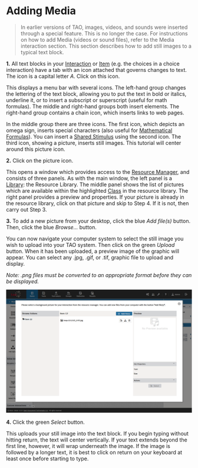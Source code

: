 <!--
created_at: 2016-12-15
authors:         
    - "Catherine Pease"
--> 

# Adding Media

>In earlier versions of TAO, images, videos, and sounds were inserted through a special feature. This is no longer the case. For instructions on how to add Media (videos or sound files), refer to the Media interaction section. This section describes how to add still images to a typical text block.

**1.** All text blocks in your [Interaction](../appendix/glossary.md#interaction) or [Item](../appendix/glossary.md#item) (e.g. the choices in a choice interaction) have a tab with an icon attached that governs changes to text. The icon is a capital letter *A*. Click on this icon.

This displays a menu bar with several icons. The left-hand group changes the lettering of the text block, allowing you to put the text in bold or italics, underline it, or to insert a subscript or superscript (useful for math formulas). The middle and right-hand groups both insert elements. The right-hand group contains a chain icon, which inserts links to web pages. 

In the middle group there are three icons. The first icon, which depicts an omega sign, inserts special characters (also useful for [Mathematical Formulas](../appendix/glossary.md#math-expression)). You can insert a [Shared Stimulus](../appendix/glossary.md#shared-stimulus) using the second icon. The third icon, showing a picture, inserts still images. This tutorial will center around this picture icon.

**2.** Click on the picture icon.

This opens a window which provides access to the [Resource Manager](../appendix/glossary.md#resource-manager), and consists of three panels. As with the main window, the left panel is a [Library](../appendix/glossary.md#library): the Resource Library. The middle panel shows the list of pictures which are available within the highlighted [Class](../appendix/glossary.md#class) in the resource library. The right panel provides a preview and properties. If your picture is already in the resource library, click on that picture and skip to Step 4. If it is not, then carry out Step 3.

**3.** To add a new picture from your desktop, click the blue *Add file(s)* button. Then, click the blue *Browse...* button.

You can now navigate your computer system to select the still image you wish to upload into your TAO system. Then click on the green *Upload* button. When it has been uploaded, a preview image of the graphic will appear. You can select any .jpg, .gif, or .tif, graphic file to upload and display. 

*Note: .png files must be converted to an appropriate format before they can be displayed.*

![Adding Media to your Item](../resources/backend/items/authoring-129.png)

**4.** Click the green *Select* button.

This uploads your still image into the text block. If you begin typing without hitting return, the text will center vertically. If your text extends beyond the first line, however, it will wrap underneath the image. If the image is followed by a longer text, it is best to click on return on your keyboard at least once before starting to type.

